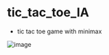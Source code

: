# tic_tac_toe_IA
- tic tac toe game with minimax 

![image](https://github.com/DevMind89/tic_tac_toe_IA/assets/30567851/4bae7b5f-27ae-4c79-a063-48722c59efe6)

